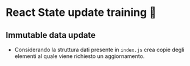# React State update training 🥋

## Immutable data update

* Considerando la struttura dati presente in `index.js` crea copie degli elementi al quale viene richiesto un aggiornamento.